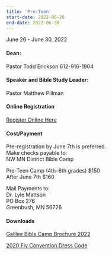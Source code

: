 ```yaml
---
title: 'Pre-Teen'
start-date: 2022-06-26
end-date: 2022-06-30
---
```


June 26 - June 30, 2022

#### Dean:

Pastor Todd Erickson 612-916-1904

#### Speaker and Bible Study Leader:

Pastor Matthew Pillman

#### Online Registration

[Register Online Here](https://docs.google.com/forms/d/e/1FAIpQLSe0mBV2NcnWbfg1qjicq1EiFf62iLRTH73gIkYoo8tJ82Xy9w/viewform?usp=sf_link)

#### Cost/Payment

Pre-registration by June 7th is preferred.  
Make checks payable to:  
NW MN District Bible Camp

Pre-Teen Camp (4th–6th grades) $150  
After June 7th $160

Mail Payments to:  
Dr. Lyle Mattson  
PO Box 276  
Greenbush, MN 56726

#### Downloads

[Galilee Bible Camp Brochure 2022](/files/galilee-bible-camp-2022-brochure.pdf)

[2020 Fly Convention Dress Code](/files/2019-fly-convention-dress-code.pdf)
